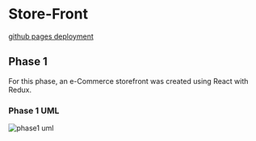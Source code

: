 # Store-Front

[github pages deployment](https://hasnaa38.github.io/store-front/)

## Phase 1

For this phase, an e-Commerce storefront was created using React with Redux.

### Phase 1 UML

![phase1 uml](https://cdn.discordapp.com/attachments/913012327530512394/922184876172673054/Copy_of_UMLs_1.png)
